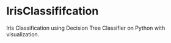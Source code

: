 # IrisClassififcation
Iris Classification using Decision Tree Classifier on Python with visualization.
